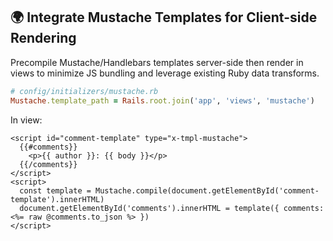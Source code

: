 ## 🌍 Integrate Mustache Templates for Client-side Rendering
Precompile Mustache/Handlebars templates server-side then render in views to minimize JS bundling and leverage existing Ruby data transforms.

```ruby
# config/initializers/mustache.rb
Mustache.template_path = Rails.root.join('app', 'views', 'mustache')
```

In view:
```erb
<script id="comment-template" type="x-tmpl-mustache">
  {{#comments}}
    <p>{{ author }}: {{ body }}</p>
  {{/comments}}
</script>
<script>
  const template = Mustache.compile(document.getElementById('comment-template').innerHTML)
  document.getElementById('comments').innerHTML = template({ comments: <%= raw @comments.to_json %> })
</script>
```
